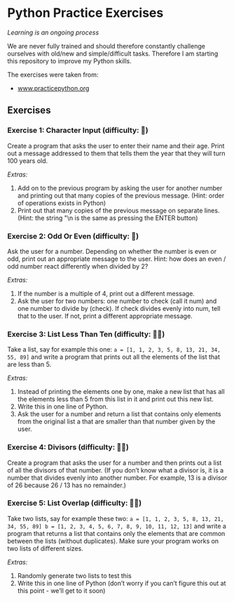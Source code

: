 # Python Practice Exercises

*Learning is an ongoing process*

We are never fully trained and should therefore constantly challenge 
ourselves with old/new and simple/difficult tasks. Therefore I am 
starting this repository to improve my Python skills. 

The exercises were taken from:
* www.practicepython.org

## Exercises

### Exercise 1: **Character Input** (difficulty: :peach:)

Create a program that asks the user to enter their name and their age. 
Print out a message addressed to them that tells them the year that they 
will turn 100 years old.

*Extras:*

1. Add on to the previous program by asking the user for another number 
and printing out that many copies of the previous message. 
(Hint: order of operations exists in Python)
2. Print out that many copies of the previous message on separate lines. 
(Hint: the string "\n is the same as pressing the ENTER button)

### Exercise 2: **Odd Or Even** (difficulty: :peach:)

Ask the user for a number. Depending on whether the number is even or odd, 
print out an appropriate message to the user. Hint: how does an even / odd 
number react differently when divided by 2?

*Extras:*

1. If the number is a multiple of 4, print out a different message.
2. Ask the user for two numbers: one number to check (call it num) and 
one number to divide by (check). If check divides evenly into num, tell 
that to the user. If not, print a different appropriate message.

### Exercise 3: **List Less Than Ten** (difficulty: :peach::peach:)

Take a list, say for example this one:
`a = [1, 1, 2, 3, 5, 8, 13, 21, 34, 55, 89]`
and write a program that prints out all the elements of the list that 
are less than 5.

*Extras:*

1. Instead of printing the elements one by one, make a new list that 
has all the elements less than 5 from this list in it and print out 
this new list.
2. Write this in one line of Python.
3. Ask the user for a number and return a list that contains only 
elements from the original list a that are smaller than that number 
given by the user.

### Exercise 4: **Divisors** (difficulty: :peach::peach:)

Create a program that asks the user for a number and then prints out 
a list of all the divisors of that number. (If you don’t know what a 
divisor is, it is a number that divides evenly into another number. 
For example, 13 is a divisor of 26 because 26 / 13 has no remainder.)

### Exercise 5: **List Overlap** (difficulty: :peach::peach:)

Take two lists, say for example these two:
`
a = [1, 1, 2, 3, 5, 8, 13, 21, 34, 55, 89]
b = [1, 2, 3, 4, 5, 6, 7, 8, 9, 10, 11, 12, 13]
`
and write a program that returns a list that contains only the elements 
that are common between the lists (without duplicates). Make sure your 
program works on two lists of different sizes.

*Extras:*

1. Randomly generate two lists to test this
2. Write this in one line of Python (don’t worry if you can’t figure 
this out at this point - we’ll get to it soon)
